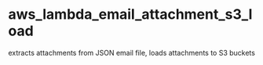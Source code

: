 # aws_lambda_email_attachment_s3_load
extracts attachments from JSON email file, loads attachments to S3 buckets
